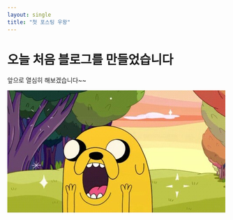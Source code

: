 ```yaml
---
layout: single
title: "첫 포스팅 우왕"
---
```


# 오늘 처음 블로그를 만들었습니다

앞으로 열심히 해보겠습니다~~

![53dec7a492b6a](../images/2022-07-11-first/53dec7a492b6a.jpeg)
